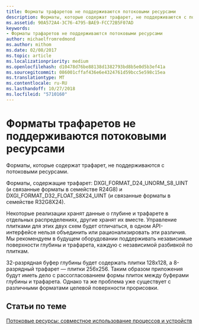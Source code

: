 ```yaml
---
title: Форматы трафаретов не поддерживаются потоковыми ресурсами
description: Форматы, которые содержат трафарет, не поддерживаются с потоковыми ресурсами.
ms.assetid: 90A572A4-3C76-4795-BAE9-FCC72B5F07AD
keywords:
- Форматы трафаретов не поддерживаются потоковыми ресурсами
author: michaelfromredmond
ms.author: mithom
ms.date: 02/08/2017
ms.topic: article
ms.localizationpriority: medium
ms.openlocfilehash: d10478d76be88138d1382793bd8b5e0d5b3ef41a
ms.sourcegitcommit: 086001cffaf436e6e4324761d59bcc5e598c15ea
ms.translationtype: MT
ms.contentlocale: ru-RU
ms.lasthandoff: 10/27/2018
ms.locfileid: "5710160"
---
```

# <a name="stencil-formats-not-supported-with-streaming-resources"></a>Форматы трафаретов не поддерживаются потоковыми ресурсами


Форматы, которые содержат трафарет, не поддерживаются с потоковыми ресурсами.

Форматы, содержащие трафарет: DXGI\_FORMAT\_D24\_UNORM\_S8\_UINT (и связанные форматы в семействе R24G8) и DXGI\_FORMAT\_D32\_FLOAT\_S8X24\_UINT (и связанные форматы в семействе R32G8X24).

Некоторые реализации хранят данные о глубине и трафарете в отдельных распределениях, другие хранят их вместе. Управление плитками для этих двух схем будет отличаться, в одном API-интерфейсе нельзя объединить или рационализировать эти различия. Мы рекомендуем в будущем оборудовании поддерживать независимые поверхности глубины и трафарета, каждую с независимой разбивкой по плиткам.

32-разрядная буфер глубины будет содержать плитки 128x128, а 8-разрядный трафарет — плитки 256x256. Таким образом приложения будут иметь дело с рассогласованием формы плиток между буферами глубины и трафарета. Однако та же проблема уже существует с различными форматами целевой поверхности прорисовки.

## <a name="span-idrelated-topicsspanrelated-topics"></a><span id="related-topics"></span>Статьи по теме


[Потоковые ресурсы: совместное использование процессов и устройств](streaming-resource-cross-process-and-device-sharing.md)

 

 




